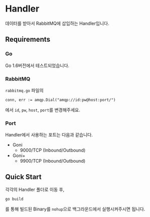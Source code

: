 # Handler

데이터를 받아서 RabbitMQ에 삽입하는 Handler입니다.

## Requirements

### Go

Go 1.6버전에서 테스트되었습니다.

### RabbitMQ

`rabbitmq.go` 파일의

    conn, err := amqp.Dial("amqp://id:pw@host:port/")

에서 `id`, `pw`, `host`, `port`를 변경해주세요.

### Port

Handler에서 사용하는 포트는 다음과 같습니다.

* Goni
    * 9000/TCP (Inbound/Outbound)
* Goni+
    * 9900/TCP (Inbound/Outbound)

## Quick Start

각각의 Handler 폴더로 이동 후,

    go build

를 통해 빌드된 Binary를 `nohup`으로 백그라운드에서 실행시켜주시면 됩니다.
